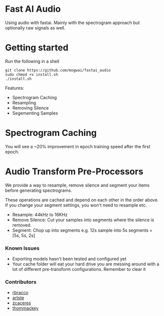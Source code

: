 # Fast AI Audio

Using audio with fastai. Mainly with the spectrogram approach but optionally raw signals as well.

# Getting started
Run the following in a shell

```
git clone https://github.com/mogwai/fastai_audio
sudo chmod +x install.sh
./install.sh
```
Features:

- Spectrogram Caching
- Resampling
- Removing Silence
- Segementing Samples

# Spectrogram Caching

You will see a ~20% improvement in epoch training speed after the first epoch. 

# Audio Transform Pre-Processors

We provide a way to resample, remove silence and segment your items before generating spectrograms.

These operations are cached and depend on each other in the order above. If you change your segment settings, you won't need to resample etc.

- Resample: 44kHz to 16KHz
- Remove Silence: Cut your samples into segments where the silence is removed.
- Segment: Chop up into segments e.g. 12s sample into 5s segments = [5s, 5s, 2s]

### Known Issues
- Exporting models hasn't been tested and configured yet
- Your cache folder will eat your hard drive you are messing around with a lot of different pre-transform configurations. Remember to clear it

### Contributors

- [rbracco](https://github.com/rbracco)
- [artste](https://github.com/artste)
- [zcaceres](https://github.com/zcaceres)
- [thommackey](https://github.com/thommackey)